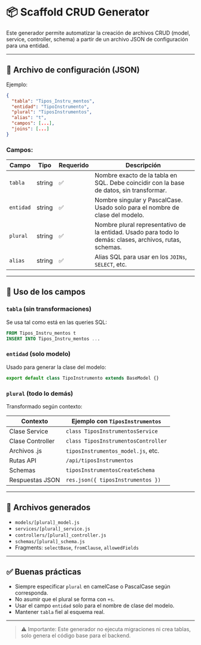 # 📦 Scaffold CRUD Generator

Este generador permite automatizar la creación de archivos CRUD (model, service, controller, schema) a partir de un archivo JSON de configuración para una entidad.

---

## 🔧 Archivo de configuración (JSON)

Ejemplo:

```json
{
  "tabla": "Tipos_Instru_mentos",
  "entidad": "TipoInstrumento",
  "plural": "TiposInstrumentos",
  "alias": "t",
  "campos": [...],
  "joins": [...]
}
```

### Campos:

| Campo     | Tipo   | Requerido | Descripción                                                                                             |
| --------- | ------ | --------- | ------------------------------------------------------------------------------------------------------- |
| `tabla`   | string | ✅        | Nombre exacto de la tabla en SQL. Debe coincidir con la base de datos, sin transformar.                 |
| `entidad` | string | ✅        | Nombre singular y PascalCase. Usado solo para el nombre de clase del modelo.                            |
| `plural`  | string | ✅        | Nombre plural representativo de la entidad. Usado para todo lo demás: clases, archivos, rutas, schemas. |
| `alias`   | string | ✅        | Alias SQL para usar en los `JOINs`, `SELECT`, etc.                                                      |

---

## 🔄 Uso de los campos

### `tabla` (sin transformaciones)

Se usa tal como está en las queries SQL:

```sql
FROM Tipos_Instru_mentos t
INSERT INTO Tipos_Instru_mentos ...
```

### `entidad` (solo modelo)

Usado para generar la clase del modelo:

```js
export default class TipoInstrumento extends BaseModel {}
```

### `plural` (todo lo demás)

Transformado según contexto:

| Contexto         | Ejemplo con `TiposInstrumentos`     |
| ---------------- | ----------------------------------- |
| Clase Service    | `class TiposInstrumentosService`    |
| Clase Controller | `class TiposInstrumentosController` |
| Archivos .js     | `tiposInstrumentos_model.js`, etc.  |
| Rutas API        | `/api/tiposInstrumentos`            |
| Schemas          | `tiposInstrumentosCreateSchema`     |
| Respuestas JSON  | `res.json({ tiposInstrumentos })`   |

---

## 📄 Archivos generados

- `models/[plural]_model.js`
- `services/[plural]_service.js`
- `controllers/[plural]_controller.js`
- `schemas/[plural]_schema.js`
- Fragments: `selectBase`, `fromClause`, `allowedFields`

---

## ✅ Buenas prácticas

- Siempre especificar `plural` en camelCase o PascalCase según corresponda.
- No asumir que el plural se forma con `+s`.
- Usar el campo `entidad` solo para el nombre de clase del modelo.
- Mantener `tabla` fiel al esquema real.

---

> ⚠️ Importante: Este generador no ejecuta migraciones ni crea tablas, solo genera el código base para el backend.

